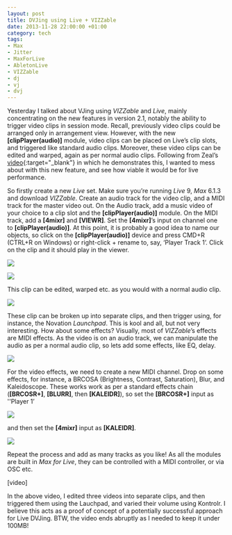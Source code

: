 ```yaml
---
layout: post
title: DVJing using Live + VIZZable
date: 2013-11-28 22:00:00 +01:00
category: tech
tags:
- Max
- Jitter
- MaxForLive
- AbletonLive
- VIZZable
- dj
- vj
- dvj
---
```

Yesterday I talked about VJing using *VIZZable* and *Live*, mainly concentrating on the new features in version 2.1, notably the ability to trigger video clips in session mode. Recall, previously video clips could be arranged only in arrangement view. However, with the new **[clipPlayer(audio)]** module, video clips can be placed on Live’s clip slots, and triggered like standard audio clips. Moreover, these video clips can be edited and warped, again as per normal audio clips. Following from Zeal’s [video](https://www.youtube.com/watch?v=JA2IMKTSBeo){:target="_blank"} in which he demonstrates this, I wanted to mess about with this new feature, and see how viable it would be for live performance.

So firstly create a new *Live* set. Make sure you’re running *Live* 9, *Max* 6.1.3 and download *VIZZable*. Create an audio track for the video clip, and a MIDI track for the master video out. On the Audio track, add a music video of your choice to a clip slot and the **[clipPlayer(audio)]** module. On the MIDI track, add a **[4mixr]** and **[VIEWR]**. Set the **[4mixr]**’s input on channel one to **[clipPlayer(audio)]**. At this point, it is probably a good idea to name our objects, so click on the **[clipPlayer(audio)]** device and press CMD+R (CTRL+R on Windows) or right-click + rename to, say, ‘Player Track 1’. Click on the clip and it should play in the viewer.

![]({{site.baseurl}}/assets/images/posts/2013/13-11-28/01.png)

![]({{site.baseurl}}/assets/images/posts/2013/13-11-28/02.png)

This clip can be edited, warped etc. as you would with a normal audio clip.

![]({{site.baseurl}}/assets/images/posts/2013/13-11-28/03.png)

These clip can be broken up into separate clips, and then trigger using, for instance, the Novation *Launchpad*. This is kool and all, but not very interesting. How about some effects? Visually, most of *VIZZable*’s effects are MIDI effects. As the video is on an audio track, we can manipulate the audio as per a normal audio clip, so lets add some effects, like EQ, delay.

![]({{site.baseurl}}/assets/images/posts/2013/13-11-28/04.png)

For the video effects, we need to create a new MIDI channel. Drop on some effects, for instance, a BRCOSA (Brightness, Contrast, Saturation), Blur, and Kaleidoscope. These works work as per a standard effects chain (**[BRCOSR+]**, **[BLURR]**, then **[KALEIDR]**), so set the **[BRCOSR+]** input as ''Player 1’

![]({{site.baseurl}}/assets/images/posts/2013/13-11-28/04.png)

and then set the **[4mixr]** input as **[KALEIDR]**.

![]({{site.baseurl}}/assets/images/posts/2013/13-11-28/05.png)

Repeat the process and add as many tracks as you like! As all the modules are built in *Max for Live*, they can be controlled with a MIDI controller, or via OSC etc.

[video]

In the above video, I edited three videos into separate clips, and then triggered them using the Lauchpad, and varied their volume using Kontrolr. I believe this acts as a proof of concept of a potentially successful approach for Live DVJing. BTW, the video ends abruptly as I needed to keep it under 100MB!
